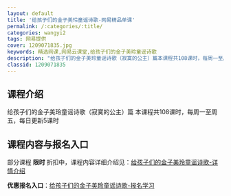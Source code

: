 ```yaml
---
layout: default
title: '给孩子们的金子美玲童谣诗歌-网易精品单课'
permalink: /:categories/:title/
categories: wangyi2
tags: 网易提供
cover: 1209071835.jpg
keywords: 精选网课,网易云课堂,给孩子们的金子美玲童谣诗歌
description: "给孩子们的金子美玲童谣诗歌（寂寞的公主）篇本课程共108课时，每周一至周五，每日更新5课时给孩子们的金子美玲童谣诗歌"
classid: 1209071835
---
```


## 课程介绍

给孩子们的金子美玲童谣诗歌（寂寞的公主）篇
本课程共108课时，每周一至周五，每日更新5课时

## 课程内容与报名入口

部分课程 **限时** 折扣中，课程内容详细介绍见：[给孩子们的金子美玲童谣诗歌-详情介绍](https://study.163.com/course/introduction/1209071835.htm?share=1&shareId=1025206652&utm_campaign=share&utm_medium=iphoneShare&utm_source=&utm_u=1025206652)

**优惠报名入口**：[给孩子们的金子美玲童谣诗歌-报名学习](https://study.163.com/course/introduction/1209071835.htm?share=1&shareId=1025206652&utm_campaign=share&utm_medium=iphoneShare&utm_source=&utm_u=1025206652)

